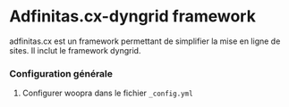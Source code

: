 # Adfinitas.cx-dyngrid framework

adfinitas.cx est un framework permettant de simplifier la mise en ligne de sites. Il inclut le framework dyngrid.


### Configuration générale

1. Configurer woopra dans le fichier `_config.yml`
